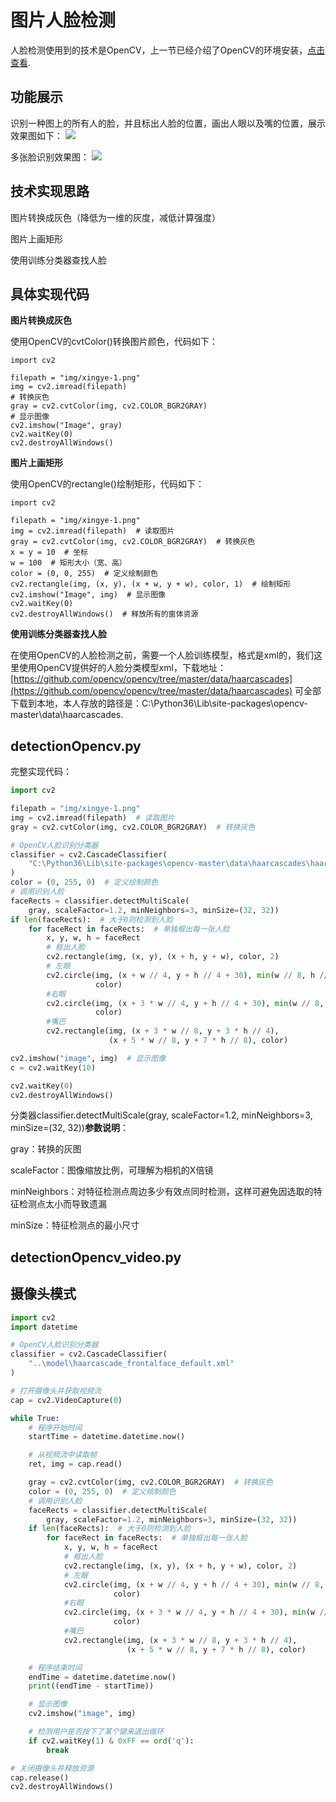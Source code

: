 # 图片人脸检测

人脸检测使用到的技术是OpenCV，上一节已经介绍了OpenCV的环境安装，[点击查看](https://github.com/vipstone/faceai/blob/master/doc/settingup.md).

## 功能展示 ##
识别一种图上的所有人的脸，并且标出人脸的位置，画出人眼以及嘴的位置，展示效果图如下：
![](https://raw.githubusercontent.com/vipstone/faceai/master/res/jiance.png)

多张脸识别效果图：
![](https://raw.githubusercontent.com/vipstone/faceai/master/res/jiance-2.png)

## 技术实现思路 ##

图片转换成灰色（降低为一维的灰度，减低计算强度）

图片上画矩形

使用训练分类器查找人脸

## 具体实现代码 ##


**图片转换成灰色**

使用OpenCV的cvtColor()转换图片颜色，代码如下：
```
import cv2

filepath = "img/xingye-1.png"
img = cv2.imread(filepath)
# 转换灰色
gray = cv2.cvtColor(img, cv2.COLOR_BGR2GRAY)
# 显示图像
cv2.imshow("Image", gray)
cv2.waitKey(0)
cv2.destroyAllWindows()
```

**图片上画矩形**

使用OpenCV的rectangle()绘制矩形，代码如下：

``` 
import cv2

filepath = "img/xingye-1.png"
img = cv2.imread(filepath)  # 读取图片
gray = cv2.cvtColor(img, cv2.COLOR_BGR2GRAY)  # 转换灰色
x = y = 10  # 坐标
w = 100  # 矩形大小（宽、高）
color = (0, 0, 255)  # 定义绘制颜色
cv2.rectangle(img, (x, y), (x + w, y + w), color, 1)  # 绘制矩形
cv2.imshow("Image", img)  # 显示图像
cv2.waitKey(0)
cv2.destroyAllWindows()  # 释放所有的窗体资源
```


**使用训练分类器查找人脸**

在使用OpenCV的人脸检测之前，需要一个人脸训练模型，格式是xml的，我们这里使用OpenCV提供好的人脸分类模型xml，下载地址：[https://github.com/opencv/opencv/tree/master/data/haarcascades](https://github.com/opencv/opencv/tree/master/data/haarcascades) 可全部下载到本地，本人存放的路径是：C:\Python36\Lib\site-packages\opencv-master\data\haarcascades.

## detectionOpencv.py
完整实现代码：
```python
import cv2

filepath = "img/xingye-1.png"
img = cv2.imread(filepath)  # 读取图片
gray = cv2.cvtColor(img, cv2.COLOR_BGR2GRAY)  # 转换灰色

# OpenCV人脸识别分类器
classifier = cv2.CascadeClassifier(
    "C:\Python36\Lib\site-packages\opencv-master\data\haarcascades\haarcascade_frontalface_default.xml"
)
color = (0, 255, 0)  # 定义绘制颜色
# 调用识别人脸
faceRects = classifier.detectMultiScale(
    gray, scaleFactor=1.2, minNeighbors=3, minSize=(32, 32))
if len(faceRects):  # 大于0则检测到人脸
    for faceRect in faceRects:  # 单独框出每一张人脸
        x, y, w, h = faceRect
        # 框出人脸
        cv2.rectangle(img, (x, y), (x + h, y + w), color, 2)
        # 左眼
        cv2.circle(img, (x + w // 4, y + h // 4 + 30), min(w // 8, h // 8),
                   color)
        #右眼
        cv2.circle(img, (x + 3 * w // 4, y + h // 4 + 30), min(w // 8, h // 8),
                   color)
        #嘴巴
        cv2.rectangle(img, (x + 3 * w // 8, y + 3 * h // 4),
                      (x + 5 * w // 8, y + 7 * h // 8), color)

cv2.imshow("image", img)  # 显示图像
c = cv2.waitKey(10)

cv2.waitKey(0)
cv2.destroyAllWindows()
```
分类器classifier.detectMultiScale(gray, scaleFactor=1.2, minNeighbors=3, minSize=(32, 32))**参数说明**：

gray：转换的灰图

scaleFactor：图像缩放比例，可理解为相机的X倍镜

minNeighbors：对特征检测点周边多少有效点同时检测，这样可避免因选取的特征检测点太小而导致遗漏

minSize：特征检测点的最小尺寸


## detectionOpencv_video.py
## 摄像头模式
```python
import cv2
import datetime

# OpenCV人脸识别分类器
classifier = cv2.CascadeClassifier(
    "..\model\haarcascade_frontalface_default.xml"
)

# 打开摄像头并获取视频流
cap = cv2.VideoCapture(0)

while True:
    # 程序开始时间
    startTime = datetime.datetime.now()

    # 从视频流中读取帧
    ret, img = cap.read()

    gray = cv2.cvtColor(img, cv2.COLOR_BGR2GRAY)  # 转换灰色
    color = (0, 255, 0)  # 定义绘制颜色
    # 调用识别人脸
    faceRects = classifier.detectMultiScale(
        gray, scaleFactor=1.2, minNeighbors=3, minSize=(32, 32))
    if len(faceRects):  # 大于0则检测到人脸
        for faceRect in faceRects:  # 单独框出每一张人脸
            x, y, w, h = faceRect
            # 框出人脸
            cv2.rectangle(img, (x, y), (x + h, y + w), color, 2)
            # 左眼
            cv2.circle(img, (x + w // 4, y + h // 4 + 30), min(w // 8, h // 8),
                       color)
            #右眼
            cv2.circle(img, (x + 3 * w // 4, y + h // 4 + 30), min(w // 8, h // 8),
                       color)
            #嘴巴
            cv2.rectangle(img, (x + 3 * w // 8, y + 3 * h // 4),
                          (x + 5 * w // 8, y + 7 * h // 8), color)

    # 程序结束时间
    endTime = datetime.datetime.now()
    print((endTime - startTime))

    # 显示图像
    cv2.imshow("image", img)

    # 检测用户是否按下了某个键来退出循环
    if cv2.waitKey(1) & 0xFF == ord('q'):
        break

# 关闭摄像头并释放资源
cap.release()
cv2.destroyAllWindows()

```



